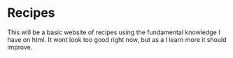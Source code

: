 # Recipes
This will be a basic website of recipes using the fundamental knowledge I have on html. It wont look too good right now, but as a I learn more it should improve.
